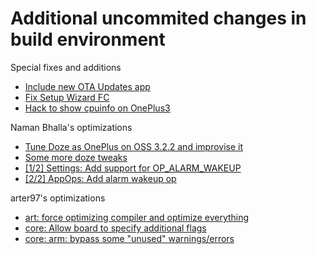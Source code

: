 # Additional uncommited changes in build environment

Special fixes and additions
* [Include new OTA Updates app](https://raw.githubusercontent.com/RR-OnePlus3/rr_device_oneplus_oneplus3/cmk-marshmallow/README)
* [Fix Setup Wizard FC](https://github.com/Naman-Bhalla/rr_vendor_oneplus/commit/4fad9ff7503d9860f6e9c4139216e37d3d8eafdc)
* [Hack to show cpuinfo on OnePlus3](https://github.com/Naman-Bhalla/rr_packages_apps_Settings/commit/78e525391e6648cf78e09ea41e98a12110b21ba7)

Naman Bhalla's optimizations
* [Tune Doze as OnePlus on OSS 3.2.2 and improvise it](https://github.com/Naman-Bhalla/rr_frameworks_base/commit/f6cbcb6cae0db8338ed65384851f06b1d0c86c8e)
* [Some more doze tweaks](https://github.com/Naman-Bhalla/rr_frameworks_base/commit/9b081894a45dfe3ae4a3134310dd238b88eb687e)
* [[1/2] Settings: Add support for OP_ALARM_WAKEUP](https://github.com/Naman-Bhalla/rr_packages_apps_Settings/commit/ba26eb52856437b34ce58236da28a32f5930f0c9)
* [[2/2] AppOps: Add alarm wakeup op](https://github.com/Naman-Bhalla/rr_frameworks_base/commit/c96c0d80f4ec40c6fc9c317df2d3214860374279)

arter97's optimizations
* [art: force optimizing compiler and optimize everything](https://github.com/arter97/android_art/commit/5d8626cce4d9f49ebf4f1a12fe777ae60b0a6027)
* [core: Allow board to specify additional flags](https://github.com/arter97/android_build/commit/8b39322a6a1d4fec41119ed8937910cc3d731e7a)
* [core: arm: bypass some "unused" warnings/errors](https://github.com/arter97/android_build/commit/8556fae50ae95d618fc43e1196f7eebfc842f2cb)
